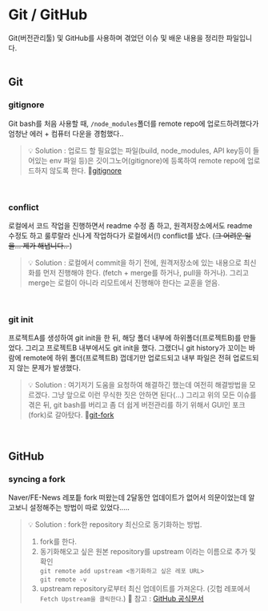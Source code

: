 # Git / GitHub

Git(버전관리툴) 및 GitHub를 사용하며 겪었던 이슈 및 배운 내용을 정리한 파일입니다.<br/><br/>

## Git
### gitignore
Git bash를 처음 사용할 때, `/node_modules`폴더를 remote repo에 업로드하려했다가 엄청난 에러 + 컴퓨터 다운을 경험했다.. <br/>

> 💡 Solution : 업로드 할 필요없는 파일(build, node_modules, API key등이 들어있는 env 파일 등)은 깃이그노어(gitignore)에 등록하여 remote repo에 업로드하지 않도록 한다.  🔗[gitignore](https://www.toptal.com/developers/gitignore)

<br/>

### conflict
로컬에서 코드 작업을 진행하면서 readme 수정 좀 하고, 원격저장소에서도 readme 수정도 하고 룰루랄라 신나게 작업하다가 로컬에서(!) conflict를 냈다. (<strike>그 어려운 일을... 제가 해냅니다.. </strike>)

> 💡 Solution : 로컬에서 commit을 하기 전에, 원격저장소에 있는 내용으로 최신화를 먼저 진행해야 한다. (fetch + merge를 하거나, pull을 하거나). 그리고 merge는 로컬이 아니라 리모트에서 진행해야 한다는 교훈을 얻음. <br/>

<br/>

### git init
프로젝트A를 생성하여 git init을 한 뒤, 해당 폴더 내부에 하위폴더(프로젝트B)를 만들었다. 그리고 프로젝트B 내부에서도 git init을 했다.
그랬더니 git history가 꼬이는 바람에 remote에 하위 폴더(프로젝트B) 껍데기만 업로드되고 내부 파일은 전혀 업로드되지 않는 문제가 발생했다.

> 💡 Solution : 여기저기 도움을 요청하여 해결하긴 했는데 여전히 해결방법을 모르겠다. 그냥 앞으로 이런 무식한 짓은 안하면 된다(...) 그리고 위의 모든 이슈를 겪은 뒤, git bash를 버리고 좀 더 쉽게 버전관리를 하기 위해서 GUI인 포크(fork)로 갈아탔다. 🔗[git-fork](https://git-fork.com/)

<br/>

## GitHub
### syncing a fork

Naver/FE-News 레포틑 fork 떠왔는데 2달동안 업데이트가 없어서 의문이었는데 알고보니 설정해주는 방법이 따로 있었다.....

> 💡 Solution : fork한 repository 최신으로 동기화하는 방법. 
> 1) fork를 한다. 
> 2) 동기화해오고 싶은 원본 repository를 upstream 이라는 이름으로 추가 및 확인 <br/>
> `git remote add upstream <동기화하고 싶은 레포 URL>`<br/>
> `git remote -v`<br/>
> 3) upstream repository로부터 최신 업데이트를 가져온다. (깃헙 레포에서 `Fetch Upstream을 클릭한다`.) 🔗 참고 : [GitHub 공식문서](https://docs.github.com/en/pull-requests/collaborating-with-pull-requests/working-with-forks/syncing-a-fork)

<br/><br/>


